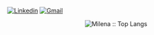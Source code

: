 [![Linkedin](https://img.shields.io/badge/-LinkedIn-blue?style=flat&logo=Linkedin&logoColor=white)](https://www.linkedin.com/in/milenacarecho/)
[![Gmail](https://img.shields.io/badge/-Gmail-c14438?style=flat&logo=Gmail&logoColor=white)](mailto:alyssonbatista241@gmail.com)





<p align="center"><img src="https://github-readme-stats.vercel.app/api/top-langs/?username=AlyssonBatista&langs_count=10&theme=graywhite&layout=compact" alt="Milena :: Top Langs" /></p>




